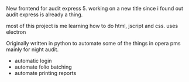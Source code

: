 New frontend for audit express 5.
working on a new title since i found out audit express is already a thing.

most of this project is me learning how to do html, jscript and css.
uses electron

Originally written in python to automate some of the things in opera pms
mainly for night audit.
- automatic login
- automate folio batching
- automate printing reports
